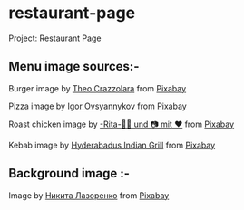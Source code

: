# restaurant-page
Project: Restaurant Page

## Menu image sources:-
Burger image by <a href="https://pixabay.com/users/theocrazzolara-10197635/?utm_source=link-attribution&utm_medium=referral&utm_campaign=image&utm_content=4614022">Theo Crazzolara</a> from <a href="https://pixabay.com//?utm_source=link-attribution&utm_medium=referral&utm_campaign=image&utm_content=4614022">Pixabay</a>

Pizza image by <a href="https://pixabay.com/users/igorovsyannykov-6222956/?utm_source=link-attribution&utm_medium=referral&utm_campaign=image&utm_content=3007395">Igor Ovsyannykov</a> from <a href="https://pixabay.com//?utm_source=link-attribution&utm_medium=referral&utm_campaign=image&utm_content=3007395">Pixabay</a>

Roast chicken image by <a href="https://pixabay.com/users/ritae-19628/?utm_source=link-attribution&utm_medium=referral&utm_campaign=image&utm_content=4110212">-Rita-👩‍🍳 und 📷 mit ❤</a> from <a href="https://pixabay.com//?utm_source=link-attribution&utm_medium=referral&utm_campaign=image&utm_content=4110212">Pixabay</a>

Kebab image by <a href="https://pixabay.com/users/thehyderabadindiangril-35370494/?utm_source=link-attribution&utm_medium=referral&utm_campaign=image&utm_content=7924618">Hyderabadus Indian Grill</a> from <a href="https://pixabay.com//?utm_source=link-attribution&utm_medium=referral&utm_campaign=image&utm_content=7924618">Pixabay</a>

## Background image :-
Image by <a href="https://pixabay.com/users/nikitozawr-1671370/?utm_source=link-attribution&utm_medium=referral&utm_campaign=image&utm_content=2709499">Никита Лазоренко</a> from <a href="https://pixabay.com//?utm_source=link-attribution&utm_medium=referral&utm_campaign=image&utm_content=2709499">Pixabay</a>